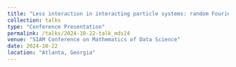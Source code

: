 ```yaml
---
title: "Less interaction in interacting particle systems: random Fourier features for Kernel Fisher-Rao Flow"
collection: talks
type: "Conference Presentation"
permalink: /talks/2024-10-22-talk_mds24
venue: "SIAM Conference on Mathematics of Data Science"
date: 2024-10-22
location: "Atlanta, Georgia"
---
```


[I spoke in the Interacting Particle Systems in Data Science minisymposium at SIAM MDS24. My thanks to the organizers for the invite!]: # 
